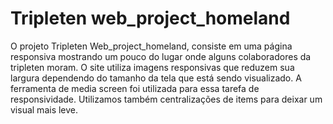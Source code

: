 # Tripleten web_project_homeland
O projeto Tripleten Web_project_homeland, consiste em uma página responsiva mostrando um pouco do lugar onde alguns colaboradores da tripleten moram. O site utiliza imagens responsivas que reduzem sua largura dependendo do tamanho da tela que está sendo visualizado. A ferramenta de media screen foi utilizada para essa tarefa de responsividade. Utilizamos também centralizações de items para deixar um visual mais leve.
